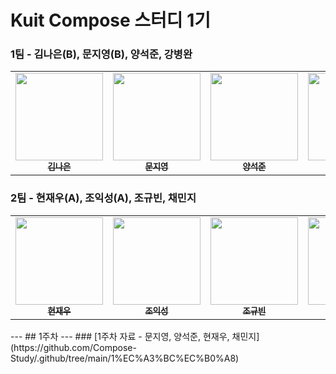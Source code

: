 # Kuit Compose 스터디 1기

### 1팀 - 김나은(B), 문지영(B), 양석준, 강병완
<table>
  <tbody>
    <tr>
      <td align="center"><a href="https://github.com/Nico1eKim">
      <img width=140px src="https://avatars.githubusercontent.com/u/102296721?v=4" alt=""/><br />
      <sub><b>김나은</b></sub></a><br /></td>
      <td align="center"><a href="https://github.com/Daljyeong">
      <img width=140px src="https://avatars.githubusercontent.com/u/122083015?v=4" alt=""/><br />
      <sub><b>문지영</b></sub></a><br /></td>
      <td align="center"><a href="https://github.com/YangJJune">
      <img width=140px src="https://avatars.githubusercontent.com/u/58018839?v=4" alt=""/><br />
      <sub><b>양석준</b></sub></a><br /></td>
      <td align="center"><a href="https://github.com/bw-green">
      <img width=140px src="https://avatars.githubusercontent.com/u/102360569?v=4" alt=""/><br />
      <sub><b>강병완</b></sub></a><br /></td>
    </tr>
  </tbody>
</table>

### 2팀 - 현재우(A), 조익성(A), 조규빈, 채민지
<table>
  <tbody>
    <tr>
      <td align="center"><a href="https://github.com/casper-jr">
      <img width=140px src="https://avatars.githubusercontent.com/u/93777192?v=4" alt=""/><br />
      <sub><b>현재우</b></sub></a><br /></td>
      <td align="center"><a href="https://github.com/jm00litt">
      <img width=140px src="https://avatars.githubusercontent.com/u/163521468?v=4" alt=""/><br />
      <sub><b>조익성</b></sub></a><br /></td>
      <td align="center"><a href="https://github.com/rbqks529">
      <img width=140px src="https://avatars.githubusercontent.com/u/128724038?v=4" alt=""/><br />
      <sub><b>조규빈</b></sub></a><br /></td>
      <td align="center"><a href="https://github.com/alswlekk">
      <img width=140px src="https://avatars.githubusercontent.com/u/162430621?v=4" alt=""/><br />
      <sub><b>채민지</b></sub></a><br /></td>
    </tr>
  </tbody>
</table>
---
## 1주차
---
### [1주차 자료 - 문지영, 양석준, 현재우, 채민지](https://github.com/Compose-Study/.github/tree/main/1%EC%A3%BC%EC%B0%A8)
